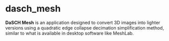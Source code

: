 # dasch_mesh

**DaSCH Mesh** is an application designed to convert 3D images into lighter versions using a quadratic edge collapse decimation simplification method, similar to what is available in desktop software like MeshLab.
